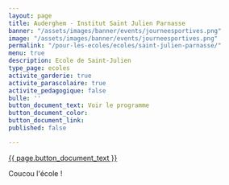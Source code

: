 ```yaml
---
layout: page
title: Auderghem - Institut Saint Julien Parnasse
banner: "/assets/images/banner/events/journeesportives.png"
image: "/assets/images/banner/events/journeesportives.png"
permalink: "/pour-les-ecoles/ecoles/saint-julien-parnasse/"
menu: true
description: Ecole de Saint-Julien
type_page: ecoles
activite_garderie: true
activite_parascolaire: true
activite_pedagogique: false
bulle: ''
button_document_text: Voir le programme
button_document_color: 
button_document_link: 
published: false

---
```

<div class="d-flex justify-content-center mb-3">
	<a href="{{  page.button_document_link}}" class="btn btn-info-filled" target="_blank">{{  page.button_document_text }}</a>
</div>

Coucou l'école !